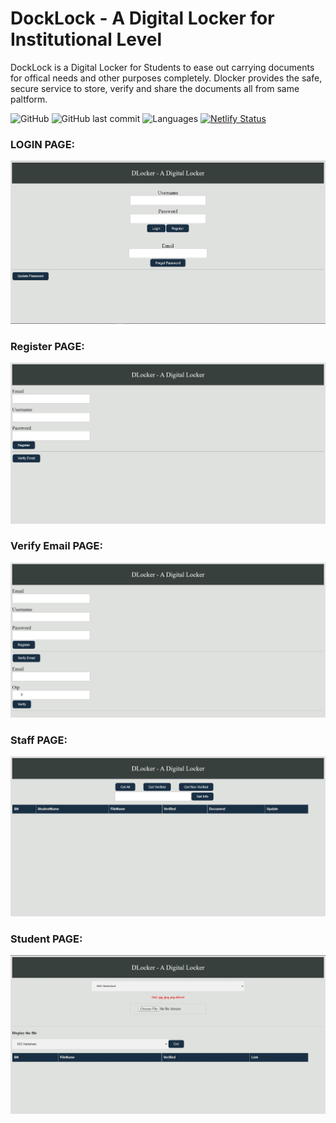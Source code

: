 # DockLock - A Digital Locker for Institutional Level 
DockLock is a Digital Locker for Students to ease out carrying documents for offical needs and other purposes completely. Dlocker provides the safe, secure service to store, verify and share the documents all from same paltform.

![GitHub](https://img.shields.io/github/license/mohitkhedkar/DLocker?style=for-the-badge&color=orange)
![GitHub last commit](https://img.shields.io/github/last-commit/mohitkhedkar/DLocker?style=for-the-badge&color=mediumgreen)
![Languages](https://img.shields.io/github/languages/count/mohitkhedkar/DLocker?style=for-the-badge)
[![Netlify Status](https://api.netlify.com/api/v1/badges/96908218-088c-4358-ae77-fd11a6335946/deploy-status)](https://app.netlify.com/sites/dlocker/deploys)


### LOGIN PAGE: 
![](/screenshots/login.JPG)

### Register PAGE: 
![](/screenshots/register.JPG)

### Verify Email PAGE: 
![](/screenshots/verify-email.JPG)

### Staff PAGE: 
![](/screenshots/staff.JPG)

### Student PAGE: 
![](/screenshots/student.JPG)


